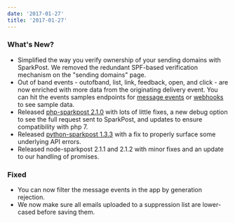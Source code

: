 ```yaml
---
date: '2017-01-27'
title: '2017-01-27'
---
```


### What's New?

* Simplified the way you verify ownership of your sending domains with SparkPost. We removed the redundant SPF-based verification mechanism on the "sending domains" page.
* Out of band events - outofband, list, link, feedback, open, and click - are now enriched with more data from the originating delivery event. You can hit the events samples endpoints for [message events](https://api.sparkpost.com/api/v1/message-events/events/samples?event=outofband) or [webhooks](https://api.sparkpost.com/api/v1/webhooks/events/samples?event=outofband) to see sample data.
* Released [php-sparkpost 2.1.0](https://github.com/SparkPost/php-sparkpost/releases) with lots of little fixes, a new debug option to see the full request sent to SparkPost, and updates to ensure compatibility with php 7.
* Released [python-sparkpost 1.3.3](https://github.com/SparkPost/python-sparkpost/releases) with a fix to properly surface some underlying API errors.
* Released node-sparkpost 2.1.1 and 2.1.2 with minor fixes and an update to our handling of promises.

### Fixed

* You can now filter the message events in the app by generation rejection.
* We now make sure all emails uploaded to a suppression list are lower-cased before saving them.
